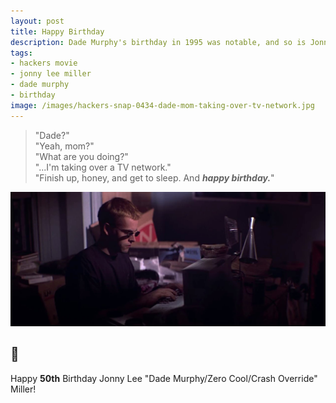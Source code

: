 ```yaml
---
layout: post
title: Happy Birthday
description: Dade Murphy's birthday in 1995 was notable, and so is Jonny Lee Miller's today!
tags:
- hackers movie
- jonny lee miller
- dade murphy
- birthday
image: /images/hackers-snap-0434-dade-mom-taking-over-tv-network.jpg
---
```


> "Dade?"  
"Yeah, mom?"  
"What are you doing?"  
"...I'm taking over a TV network."  
"Finish up, honey, and get to sleep. And ***happy birthday.***"


![Opening scene of Hackers: Dade Murphy hunched over, typing on a computer terminal in bedroom, sunglasses on, dim lights.](/images/hackers-snap-0434-dade-mom-taking-over-tv-network.jpg)

## 🎂

Happy **50th** Birthday Jonny Lee "Dade Murphy/Zero Cool/Crash Override" Miller!